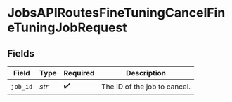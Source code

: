 # JobsAPIRoutesFineTuningCancelFineTuningJobRequest


## Fields

| Field                        | Type                         | Required                     | Description                  |
| ---------------------------- | ---------------------------- | ---------------------------- | ---------------------------- |
| `job_id`                     | *str*                        | :heavy_check_mark:           | The ID of the job to cancel. |